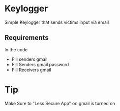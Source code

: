 # Keylogger

Simple Keylogger that sends victims input via email

## Requirements

In the code

- Fill senders gmail
- Fill Senders gmail password
- Fill Receivers gmail

# Tip

Make Sure to "Less Secure App" on gmail is turned on